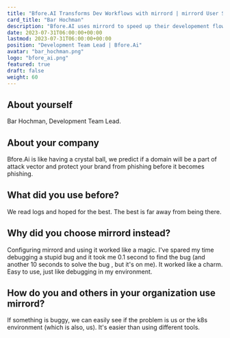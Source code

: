 ```yaml
---
title: "Bfore.AI Transforms Dev Workflows with mirrord | mirrord User Stories"
card_title: "Bar Hochman"
description: "Bfore.AI uses mirrord to speed up their developement flow, enhance productivity, and ship better code"
date: 2023-07-31T06:00:00+00:00
lastmod: 2023-07-31T06:00:00+00:00
position: "Development Team Lead | Bfore.Ai"
avatar: "bar_hochman.png"
logo: "bfore_ai.png"
featured: true
draft: false
weight: 60
---
```


## About yourself

Bar Hochman, Development Team Lead.

## About your company

Bfore.Ai is like having a crystal ball, we predict if a domain will be a part of attack vector and protect your brand from phishing before it becomes phishing.

## What did you use before?

We read logs and hoped for the best. The best is far away from being there.

## Why did you choose mirrord instead?

Configuring mirrord and using it worked like a magic. I've spared my time debugging a stupid bug and it took me 0.1 second to find the bug (and another 10 seconds to solve the bug , but it's on me). It worked like a charm. Easy to use, just like debugging in my environment. 

## How do you and others in your organization use mirrord?

If something is buggy, we can easily see if the problem is us or the k8s environment (which is also, us). It's easier than using different tools.
